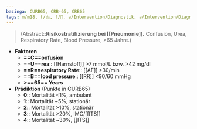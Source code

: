 ```yaml
---
bazinga: CURB65, CRB-65, CRB65
tags: m/m18, f/🫁, f/🦠, a/Intervention/Diagnostik, a/Intervention/Diagnostik/Score
---
```

> (Abstract::**Risikostratifizierung bei [[Pneumonie]].** Confusion, Urea, Respiratory Rate, Blood Pressure, >65 Jahre.)
- **Faktoren**
	- **==C==onfusion**
	- **==U==rea**:: [[Harnstoff]] >7 mmol/L bzw. >42 mg/dl
	- **==R==espiratory Rate**:: [[AF]] >30/min
	- **==B==lood pressure**:: [[RR]] <90/60 mmHg
	- **>==65== Years**
- **Prädiktion** (Punkte in CURB65)
	- **0**:: Mortalität <1%, ambulant
	- **1**:: Mortalität ~5%, stationär
	- **2**:: Mortalität >10%, stationär
	- **3**:: Mortalität >20%, IMC/[[ITS]]
	- **4**:: Mortalität ~30%, [[ITS]]
